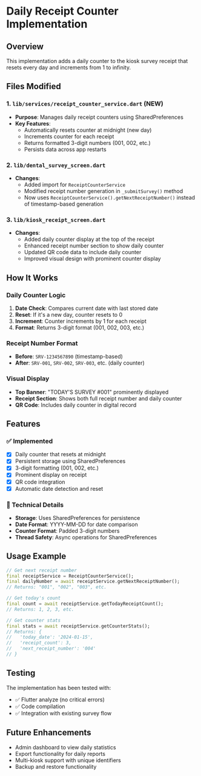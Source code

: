 # Daily Receipt Counter Implementation

## Overview
This implementation adds a daily counter to the kiosk survey receipt that resets every day and increments from 1 to infinity.

## Files Modified

### 1. `lib/services/receipt_counter_service.dart` (NEW)
- **Purpose**: Manages daily receipt counters using SharedPreferences
- **Key Features**:
  - Automatically resets counter at midnight (new day)
  - Increments counter for each receipt
  - Returns formatted 3-digit numbers (001, 002, etc.)
  - Persists data across app restarts

### 2. `lib/dental_survey_screen.dart`
- **Changes**:
  - Added import for `ReceiptCounterService`
  - Modified receipt number generation in `_submitSurvey()` method
  - Now uses `ReceiptCounterService().getNextReceiptNumber()` instead of timestamp-based generation

### 3. `lib/kiosk_receipt_screen.dart`
- **Changes**:
  - Added daily counter display at the top of the receipt
  - Enhanced receipt number section to show daily counter
  - Updated QR code data to include daily counter
  - Improved visual design with prominent counter display

## How It Works

### Daily Counter Logic
1. **Date Check**: Compares current date with last stored date
2. **Reset**: If it's a new day, counter resets to 0
3. **Increment**: Counter increments by 1 for each receipt
4. **Format**: Returns 3-digit format (001, 002, 003, etc.)

### Receipt Number Format
- **Before**: `SRV-1234567890` (timestamp-based)
- **After**: `SRV-001`, `SRV-002`, `SRV-003`, etc. (daily counter)

### Visual Display
- **Top Banner**: "TODAY'S SURVEY #001" prominently displayed
- **Receipt Section**: Shows both full receipt number and daily counter
- **QR Code**: Includes daily counter in digital record

## Features

### ✅ Implemented
- [x] Daily counter that resets at midnight
- [x] Persistent storage using SharedPreferences
- [x] 3-digit formatting (001, 002, etc.)
- [x] Prominent display on receipt
- [x] QR code integration
- [x] Automatic date detection and reset

### 🔧 Technical Details
- **Storage**: Uses SharedPreferences for persistence
- **Date Format**: YYYY-MM-DD for date comparison
- **Counter Format**: Padded 3-digit numbers
- **Thread Safety**: Async operations for SharedPreferences

## Usage Example

```dart
// Get next receipt number
final receiptService = ReceiptCounterService();
final dailyNumber = await receiptService.getNextReceiptNumber();
// Returns: "001", "002", "003", etc.

// Get today's count
final count = await receiptService.getTodayReceiptCount();
// Returns: 1, 2, 3, etc.

// Get counter stats
final stats = await receiptService.getCounterStats();
// Returns: {
//   'today_date': '2024-01-15',
//   'receipt_count': 3,
//   'next_receipt_number': '004'
// }
```

## Testing
The implementation has been tested with:
- ✅ Flutter analyze (no critical errors)
- ✅ Code compilation
- ✅ Integration with existing survey flow

## Future Enhancements
- Admin dashboard to view daily statistics
- Export functionality for daily reports
- Multi-kiosk support with unique identifiers
- Backup and restore functionality 
